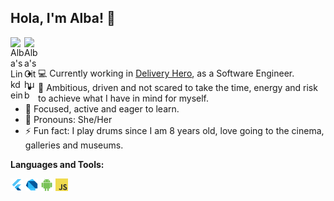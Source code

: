 ## Hola, I'm Alba! 👋

<a href="https://www.linkedin.com/in/albatorresrodriguez">
  <img align="left" alt="Alba's Linkdein" width="22px" src="https://cdn.jsdelivr.net/npm/simple-icons@v3/icons/linkedin.svg" />
</a>
<a href="https://github.com/PeachBlack-Alba">
  <img align="left" alt="Alba's Github" width="22px" src="https://cdn.jsdelivr.net/npm/simple-icons@v3/icons/github.svg" />
</a>
<br/>
<br/>


- 💻 Currently working in [Delivery Hero](https://https://www.deliveryhero.com//), as a Software Engineer.
- 🧠 Ambitious, driven and not scared to take the time, energy and risk to achieve what I have in mind for myself. 
- 🚀 Focused, active and eager to learn.
- 🌈 Pronouns: She/Her
- ⚡ Fun fact: I play drums since I am 8 years old, love going to the cinema, galleries and museums.


**Languages and Tools:**  

<code><img height="20" src="https://raw.githubusercontent.com/github/explore/80688e429a7d4ef2fca1e82350fe8e3517d3494d/topics/flutter/flutter.png"></code>
<code><img height="20" src="https://raw.githubusercontent.com/github/explore/80688e429a7d4ef2fca1e82350fe8e3517d3494d/topics/dart/dart.png"></code>
<code><img height="20" src="https://raw.githubusercontent.com/github/explore/80688e429a7d4ef2fca1e82350fe8e3517d3494d/topics/android/android.png"></code>
<code><img height="20" src="https://raw.githubusercontent.com/github/explore/80688e429a7d4ef2fca1e82350fe8e3517d3494d/topics/javascript/javascript.png"></code>

